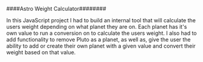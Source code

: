 ####Astro Weight Calculator########

In this JavaScript project I had to build an internal tool that will calculate the users weight depending on what planet they are on. Each planet has it's own value to run a conversion on to calculate the users weight. I also had to add functionality to remove Pluto as a planet, as well as, give the user the ability to add or create their own planet with a given value and convert their weight based on that value.
